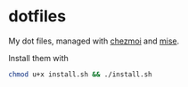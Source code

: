 # dotfiles
My dot files, managed with [chezmoi](https://www.chezmoi.io/) and [mise](https://mise.jdx.dev/).

Install them with

```bash
chmod u+x install.sh && ./install.sh
```
